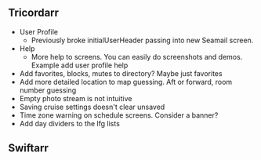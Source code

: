 Tricordarr
----------
* User Profile
  * Previously broke initialUserHeader passing into new Seamail screen.
* Help
  * More help to screens. You can easily do screenshots and demos. Example add user profile help
* Add favorites, blocks, mutes to directory? Maybe just favorites
* Add more detailed location to map guessing. Aft or forward, room number guessing
* Empty photo stream is not intuitive
* Saving cruise settings doesn't clear unsaved
* Time zone warning on schedule screens. Consider a banner?
* Add day dividers to the lfg lists

Swiftarr
--------
